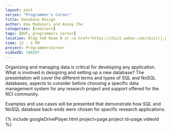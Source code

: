 ```yaml
---
layout: post
series: "Programmer's Corner"
title: Database Design
author: Uma Mudunuri and Anney Che
categories: [seminars]
tags: [BUF, programmers corner]
location: Bldg 549 Room B or <a href="https://cbiit.webex.com/cbiit/j.php?MTID=maaa477c0a365f5eb9fa07dcdb913200a">WebEx</a>
time: 12 - 1 PM
project: ProgrammersCorner
videoID: 190207
---
```


Organizing and managing data is critical for developing any application. What is involved in designing and setting up a new database? The presentation will cover the different terms and types of SQL and NoSQL databases, aspects to consider before choosing a specific data management system for any research project and support offered for the NCI community.

Examples and use cases will be presented that demonstrate how SQL and NoSQL database back-ends were chosen for specific research applications.

{% include googleDrivePlayer.html project=page.project id=page.videoId %}
